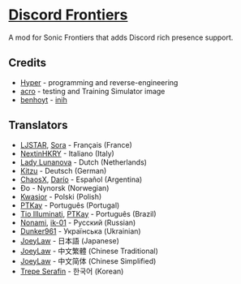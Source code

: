 # [Discord Frontiers](https://gamebanana.com/mods/423887)
A mod for Sonic Frontiers that adds Discord rich presence support.

## Credits
- [Hyper](https://github.com/HyperBE32) - programming and reverse-engineering
- [acro](https://github.com/acrolo) - testing and Training Simulator image
- [benhoyt](https://github.com/benhoyt) - [inih](https://github.com/benhoyt/inih)

## Translators
- [LJSTAR](https://twitter.com/LJSTAR_), [Sora](https://github.com/Sora-yx) - Français (France)
- [NextinHKRY](https://github.com/NextinMono) - Italiano (Italy)
- [Lady Lunanova](https://twitter.com/LadyLunanova) - Dutch (Netherlands)
- [Kitzu](https://twitter.com/AsuKitzu) - Deutsch (German)
- [ChaosX](https://twitter.com/ChaosX2006), [Darío](https://github.com/DarioSamo) - Español (Argentina)
- Đo - Nynorsk (Norwegian)
- [Kwasior](https://github.com/ThisKwasior) - Polski (Polish)
- [PTKay](https://github.com/PTKay) - Português (Portugal)
- [Tio Illuminati](https://twitter.com/ImTioIlluminati), [PTKay](https://github.com/PTKay) - Português (Brazil)
- [Nonami](https://gamebanana.com/members/1696613), [ik-01](https://github.com/ik-01) - Русский (Russian)
- [Dunker961](https://github.com/Dunker961) - Українська (Ukrainian)
- [JoeyLaw](https://www.youtube.com/@joeylaw123) - 日本語 (Japanese)
- [JoeyLaw](https://www.youtube.com/@joeylaw123) - 中文繁體 (Chinese Traditional)
- [JoeyLaw](https://www.youtube.com/@joeylaw123) - 中文简体 (Chinese Simplified)
- [Trepe Serafin](https://gamebanana.com/members/2351910) - 한국어 (Korean)